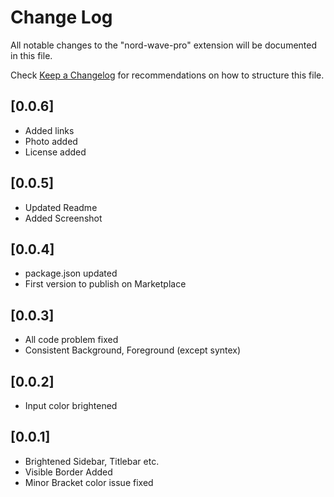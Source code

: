# Change Log

All notable changes to the "nord-wave-pro" extension will be documented in this file.

Check [Keep a Changelog](http://keepachangelog.com/) for recommendations on how to structure this file.

## [0.0.6]

- Added links
- Photo added
- License added

## [0.0.5]

- Updated Readme
- Added Screenshot

## [0.0.4]

- package.json updated
- First version to publish on Marketplace

## [0.0.3]

- All code problem fixed
- Consistent Background, Foreground (except syntex)

## [0.0.2]

- Input color brightened

## [0.0.1]

- Brightened Sidebar, Titlebar etc.
- Visible Border Added
- Minor Bracket color issue fixed
